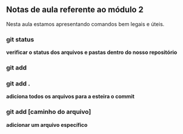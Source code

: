 ## Notas de aula referente ao módulo 2

Nesta aula estamos apresentando comandos bem legais e úteis.


### git status
**verificar o status dos arquivos e pastas dentro do nosso repositório**


### git add

### git add .

**adiciona todos os arquivos para a esteira o commit**

### git add [caminho do arquivo]

**adicionar um arquivo específico**
